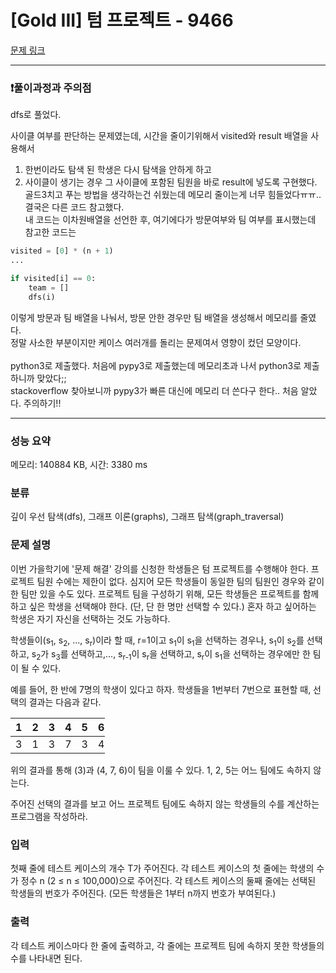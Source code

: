 # [Gold III] 텀 프로젝트 - 9466 

[문제 링크](https://www.acmicpc.net/problem/9466) 

---

### &#10071;풀이과정과 주의점

dfs로 풀었다.


사이클 여부를 판단하는 문제였는데, 시간을 줄이기위해서 visited와 result 배열을 사용해서 <br/>
1. 한번이라도 탐색 된 학생은 다시 탐색을 안하게 하고 <br/>
2. 사이클이 생기는 경우 그 사이클에 포함된 팀원을 바로 result에 넣도록 구현했다.<br/>
골드3치고 푸는 방법을 생각하는건 쉬웠는데 메모리 줄이는게 너무 힘들었다ㅠㅠ.. 결국은 다른 코드 참고했다.<br/>
내 코드는 이차원배열을 선언한 후, 여기에다가 방문여부와 팀 여부를 표시했는데 참고한 코드는<br/>
```python
visited = [0] * (n + 1)
...

if visited[i] == 0:
    team = []
    dfs(i)
```
이렇게 방문과 팀 배열을 나눠서, 방문 안한 경우만 팀 배열을 생성해서 메모리를 줄였다.<br/>
정말 사소한 부분이지만 케이스 여러개를 돌리는 문제여서 영향이 컸던 모양이다.<br/><br/>
python3로 제출했다. 처음에 pypy3로 제출했는데 메모리초과 나서 python3로 제출하니까 맞았다;;<br/>
stackoverflow 찾아보니까 pypy3가 빠른 대신에 메모리 더 쓴다구 한다.. 처음 알았다. 주의하기!!

---

### 성능 요약

메모리: 140884 KB, 시간: 3380 ms

### 분류

깊이 우선 탐색(dfs), 그래프 이론(graphs), 그래프 탐색(graph_traversal)

### 문제 설명

<p>이번 가을학기에 '문제 해결' 강의를 신청한 학생들은 텀 프로젝트를 수행해야 한다. 프로젝트 팀원 수에는 제한이 없다. 심지어 모든 학생들이 동일한 팀의 팀원인 경우와 같이 한 팀만 있을 수도 있다. 프로젝트 팀을 구성하기 위해, 모든 학생들은 프로젝트를 함께하고 싶은 학생을 선택해야 한다. (단, 단 한 명만 선택할 수 있다.) 혼자 하고 싶어하는 학생은 자기 자신을 선택하는 것도 가능하다.</p>

<p>학생들이(s<sub>1</sub>, s<sub>2</sub>, ..., s<sub>r</sub>)이라 할 때, r=1이고 s<sub>1</sub>이 s<sub>1</sub>을 선택하는 경우나, s<sub>1</sub>이 s<sub>2</sub>를 선택하고, s<sub>2</sub>가 s<sub>3</sub>를 선택하고,..., s<sub>r-1</sub>이 s<sub>r</sub>을 선택하고, s<sub>r</sub>이 s<sub>1</sub>을 선택하는 경우에만 한 팀이 될 수 있다.</p>

<p>예를 들어, 한 반에 7명의 학생이 있다고 하자. 학생들을 1번부터 7번으로 표현할 때, 선택의 결과는 다음과 같다.</p>

<table class="table table-bordered" style="width:30%">
	<thead>
		<tr>
			<th>1</th>
			<th>2</th>
			<th>3</th>
			<th>4</th>
			<th>5</th>
			<th>6</th>
			<th>7</th>
		</tr>
	</thead>
	<tbody>
		<tr>
			<td>3</td>
			<td>1</td>
			<td>3</td>
			<td>7</td>
			<td>3</td>
			<td>4</td>
			<td>6</td>
		</tr>
	</tbody>
</table>

<p>위의 결과를 통해 (3)과 (4, 7, 6)이 팀을 이룰 수 있다. 1, 2, 5는 어느 팀에도 속하지 않는다.</p>

<p>주어진 선택의 결과를 보고 어느 프로젝트 팀에도 속하지 않는 학생들의 수를 계산하는 프로그램을 작성하라.</p>

### 입력 

 <p>첫째 줄에 테스트 케이스의 개수 T가 주어진다. 각 테스트 케이스의 첫 줄에는 학생의 수가 정수 n (2 ≤ n ≤ 100,000)으로 주어진다. 각 테스트 케이스의 둘째 줄에는 선택된 학생들의 번호가 주어진다. (모든 학생들은 1부터 n까지 번호가 부여된다.)</p>

### 출력 

 <p>각 테스트 케이스마다 한 줄에 출력하고, 각 줄에는 프로젝트 팀에 속하지 못한 학생들의 수를 나타내면 된다.</p>



